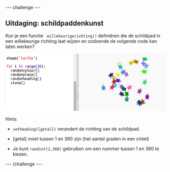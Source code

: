 \--- challenge \---

## Uitdaging: schildpaddenkunst

Kun je een functie ` willekeurigerichting()` definiëren die de schildpad in een willekeurige richting laat wijzen en zodoende de volgende code kan laten werken?

![screenshot](images/modern-turtle-art.png)

Hints:

- `setheading([getal])` verandert de richting van de schildpad.

- [getal] moet tussen 1 en 360 zijn (het aantal graden in een cirkel)

- Je kunt `randint(1,360)` gebruiken om een ​​nummer tussen 1 en 360 te kiezen.

\--- /challenge \---